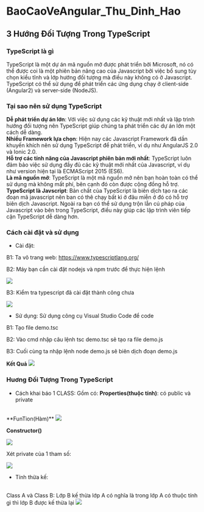 # BaoCaoVeAngular_Thu_Dinh_Hao

<h2> 3 Hướng Đối Tượng Trong TypeScript</h2>

### TypeScript là gì
TypeScript là một dự án mã nguồn mở được phát triển bởi Microsoft, nó có thể được coi là một phiên bản nâng cao của Javascript bởi việc bổ sung tùy chọn kiểu tĩnh và lớp hướng đối tượng mà điều này không có ở Javascript. 
TypeScript có thể sử dụng để phát triển các ứng dụng chạy ở client-side (Angular2) và server-side (NodeJS).
### Tại sao nên sử dụng TypeScript
**Dễ phát triển dự án lớn**: Với việc sử dụng các kỹ thuật mới nhất và lập trình hướng đối tượng nên TypeScript giúp chúng ta phát triển các dự án lớn một cách dễ dàng.
<br>
**Nhiều Framework lựa chọn**: Hiện nay các Javascript Framework đã dần khuyến khích nên sử dụng TypeScript để phát triển, ví dụ như AngularJS 2.0 và Ionic 2.0.
<br>
**Hỗ trợ các tính năng của Javascript phiên bản mới nhất**: TypeScript luôn đảm bảo việc sử dụng đầy đủ các kỹ thuật mới nhất của Javascript, ví dụ như version hiện tại là ECMAScript 2015 (ES6).
<br>
**Là mã nguồn mở**: TypeScript là một mã nguồn mở nên bạn hoàn toàn có thể sử dụng mà không mất phí, bên cạnh đó còn được cộng đồng hỗ trợ.
<br>
**TypeScript là Javscript**: Bản chất của TypeScript là biên dịch tạo ra các đoạn mã javascript nên ban có thê chạy bất kì ở đâu miễn ở đó có hỗ trợ biên dịch Javascript. Ngoài ra bạn có thể sử dụng trộn lẫn cú pháp của Javascript vào bên trong TypeScript, điều này giúp các lập trình viên tiếp cận TypeScript dễ dàng hơn.
### Cách cài đặt và sử dụng
- Cài đặt: 

B1: Ta vô trang web: https://www.typescriptlang.org/

B2: Máy bạn cần cài đặt nodejs và npm trước để thực hiện lệnh

<img src ="https://i.imgur.com/AZhFIoj.png">

B3: Kiểm tra typescript đã cài đặt thành công chưa

<img src = "https://i.imgur.com/qm3C67F.png">

- Sử dụng:
Sử dụng công cụ Visual Studio Code để code

B1: Tạo file demo.tsc

B2: Vào cmd nhập câu lệnh tsc demo.tsc sẽ tạo ra file demo.js

B3: Cuối cùng ta nhập lệnh node demo.js sẽ biên dịch đoạn demo.js

**Kết Quả**
<img src ="https://i.imgur.com/ZUyVzqQ.png">
### Huơng Đối Tượng Trong TypeScript
- Cách khai báo 1 CLASS:
Gồm có: 
**Properties(thuộc tính)**: có public và private
<br>
**FunTion(Hàm)**

<img src ="https://i.imgur.com/Wo2l8bl.png">	
		
**Constructor()**

<img src ="https://i.imgur.com/D7oREzk.png">

Xét private của 1 tham số:

<img src="https://i.imgur.com/SNmQqMa.png">

- Tính thừa kế:
<br>
Class A và Class B: Lớp B kế thừa lớp A có nghĩa là trong lớp A có thuộc tính gì thì lớp B được kế thừa lại

<img src="https://i.imgur.com/xnjCR2s.png">



